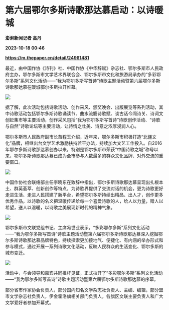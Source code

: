 # 第六届鄂尔多斯诗歌那达慕启动：以诗暖城
**澎湃新闻记者 高丹**

**2023-10-18 00:46**

**https://m.thepaper.cn/detail/24961481**

最近，由中国作协《诗刊》社、中国作协《中华辞赋》杂志社、鄂尔多斯市人民政府主办，鄂尔多斯市文学艺术界联合会、鄂尔多斯市文化和旅游局承办的“多彩鄂尔多斯”系列文化活动——“我为鄂尔多斯写首诗”诗歌主题活动暨第六届鄂尔多斯诗歌那达慕在暖城鄂尔多斯拉开帷幕。

![](https://imagecloud.thepaper.cn/thepaper/image/274/465/163.jpeg)

据了解，此次活动包括诗歌活动、创作采风、颁奖晚会、出版展览等系列活动，其中诗歌活动包括鄂尔多斯诗歌诵读节、曲水流觞诗歌赋、谈古话今闯诗关、诗词文创赶集市等主要活动，创作采风包括“我为鄂尔多斯写首诗”诗歌创作活动、“诗歌与自然”诗歌论坛等主要活动，让诗情之壮美、诗意之浓厚浸润人心。

鄂尔多斯市人民政府副市长苗程玉介绍，近年来，鄂尔多斯市积极打造“北疆文化”品牌，相继出台文学艺术激励扶持若干办法，持续加大文艺工作投入。自2016年鄂尔多斯诗歌那达慕创办以来，特别是鄂尔多斯市荣获“中国诗歌之城”称号以来，鄂尔多斯诗歌那达慕已成为全市参与人数最多的群众文化品牌、对外交流的重要窗口。

![](https://imagecloud.thepaper.cn/thepaper/image/274/465/157.jpeg)

中国作协社会联络部主任李晓东在致辞中指出，鄂尔多斯诗歌那达慕呈现出扎根本土、群英荟萃、创新创作等特点，为诗歌界提供了交流对话的机会，更为诗歌更好走进生活、走进人民搭建了新平台，希望鄂尔多斯持续出精品、出人才，创作更多优秀作品，以诗歌的名义把温暖传递给每一个喜爱诗歌的人，给人以力量，赠人以希望，送人以温暖，以诗歌之美展现新时代的精神气象。

![](https://imagecloud.thepaper.cn/thepaper/image/274/465/160.jpeg)

鄂尔多斯市文联党组书记、主席冯世业表示，“多彩鄂尔多斯”系列文化活动——“我为鄂尔多斯写首诗”诗歌主题活动暨第六届鄂尔多斯诗歌那达慕深入挖掘鄂尔多斯诗歌那达慕品牌特色，持续探索更加接地气、便捷化、有内涵的举办形式和参与模式，通过开展一系列诗歌文化活动，反映人民群众的生活变化、鄂尔多斯的城市变迁。

![](https://imagecloud.thepaper.cn/thepaper/image/274/465/165.jpeg)

活动中，与会领导和嘉宾共同推杆见证，正式拉开了“多彩鄂尔多斯”系列文化活动——“我为鄂尔多斯写首诗”诗歌主题活动暨第六届鄂尔多斯诗歌那达慕的序幕。

部分省市作家协会负责人，部分国内知名文学杂志社负责人、主编、编辑，部分盟市文学杂志社负责人，伊金霍洛旗相关部门负责人，各旗区文联主要负责人和广大文学爱好者参加开幕式。